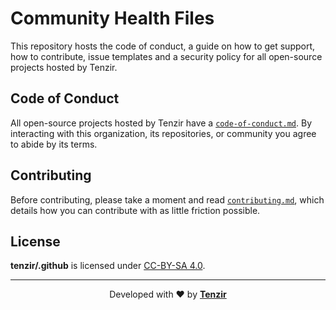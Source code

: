 # Community Health Files

This repository hosts the code of conduct, a guide on how to get support, how
to contribute, issue templates and a security policy for all open-source
projects hosted by Tenzir.

## Code of Conduct

All open-source projects hosted by Tenzir have a
[`code-of-conduct.md`][code-of-conduct-url]. By interacting with this
organization, its repositories, or community you agree to abide by its terms.

## Contributing

Before contributing, please take a moment and read
[`contributing.md`][contributing-url], which details how you can contribute
with as little friction possible.

## License

**tenzir/.github** is licensed under [CC-BY-SA 4.0][license-url].

---

<p align="center">
  Developed with ❤️ by <strong><a href="https://tenzir.com">Tenzir</a></strong>
</p>

[code-of-conduct-url]: code-of-conduct.md
[contributing-url]: contributing.md
[license-url]: COPYING
